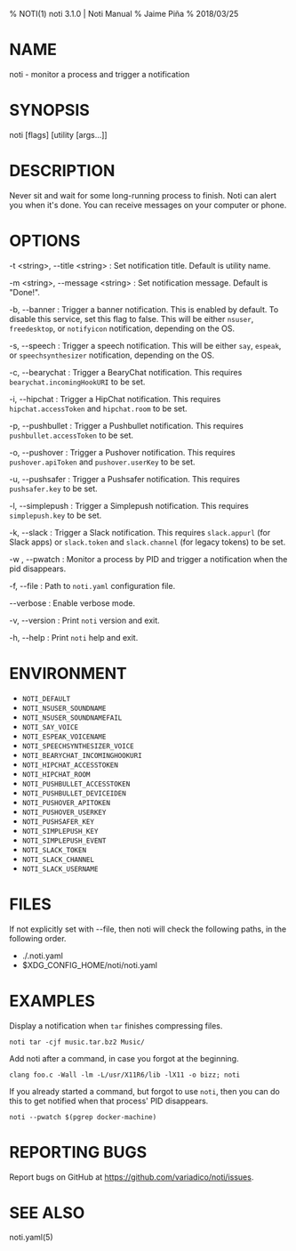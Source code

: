 % NOTI(1) noti 3.1.0 | Noti Manual
% Jaime Piña
% 2018/03/25

#  NAME

noti - monitor a process and trigger a notification

# SYNOPSIS

noti [flags] [utility [args...]]

# DESCRIPTION

Never sit and wait for some long-running process to finish. Noti can alert you
when it's done. You can receive messages on your computer or phone.

# OPTIONS

-t \<string\>, \--title \<string\>
: Set notification title. Default is utility name.

-m \<string\>, \--message \<string\>
: Set notification message. Default is "Done!".

-b, \--banner
: Trigger a banner notification. This is enabled by default. To disable this
  service, set this flag to false. This will be either `nsuser`, `freedesktop`,
  or `notifyicon` notification, depending on the OS.

-s, \--speech
: Trigger a speech notification. This will be either `say`, `espeak`, or
  `speechsynthesizer` notification, depending on the OS.

-c, \--bearychat
: Trigger a BearyChat notification. This requires `bearychat.incomingHookURI` to
  be set.

-i, \--hipchat
: Trigger a HipChat notification. This requires `hipchat.accessToken` and
  `hipchat.room` to be set.

-p, \--pushbullet
: Trigger a Pushbullet notification. This requires `pushbullet.accessToken` to
  be set.

-o, \--pushover
: Trigger a Pushover notification. This requires `pushover.apiToken` and
  `pushover.userKey` to be set.

-u, \--pushsafer
: Trigger a Pushsafer notification. This requires `pushsafer.key` to be set.

-l, \--simplepush
: Trigger a Simplepush notification. This requires `simplepush.key` to be set.

-k, \--slack
: Trigger a Slack notification. This requires `slack.appurl` (for Slack apps)
  or `slack.token` and `slack.channel` (for legacy tokens) to be set.

-w <pid>, \--pwatch <pid>
: Monitor a process by PID and trigger a notification when the pid disappears.

-f, \--file
: Path to `noti.yaml` configuration file.

\--verbose
: Enable verbose mode.

-v, \--version
: Print `noti` version and exit.

-h, \--help
: Print `noti` help and exit.

# ENVIRONMENT

* `NOTI_DEFAULT`
* `NOTI_NSUSER_SOUNDNAME`
* `NOTI_NSUSER_SOUNDNAMEFAIL`
* `NOTI_SAY_VOICE`
* `NOTI_ESPEAK_VOICENAME`
* `NOTI_SPEECHSYNTHESIZER_VOICE`
* `NOTI_BEARYCHAT_INCOMINGHOOKURI`
* `NOTI_HIPCHAT_ACCESSTOKEN`
* `NOTI_HIPCHAT_ROOM`
* `NOTI_PUSHBULLET_ACCESSTOKEN`
* `NOTI_PUSHBULLET_DEVICEIDEN`
* `NOTI_PUSHOVER_APITOKEN`
* `NOTI_PUSHOVER_USERKEY`
* `NOTI_PUSHSAFER_KEY`
* `NOTI_SIMPLEPUSH_KEY`
* `NOTI_SIMPLEPUSH_EVENT`
* `NOTI_SLACK_TOKEN`
* `NOTI_SLACK_CHANNEL`
* `NOTI_SLACK_USERNAME`


# FILES

If not explicitly set with \--file, then noti will check the following paths,
in the following order.

* ./.noti.yaml
* $XDG_CONFIG_HOME/noti/noti.yaml

# EXAMPLES

Display a notification when `tar` finishes compressing files.

    noti tar -cjf music.tar.bz2 Music/

Add noti after a command, in case you forgot at the beginning.

    clang foo.c -Wall -lm -L/usr/X11R6/lib -lX11 -o bizz; noti

If you already started a command, but forgot to use `noti`, then you can do
this to get notified when that process' PID disappears.

    noti --pwatch $(pgrep docker-machine)

# REPORTING BUGS

Report bugs on GitHub at https://github.com/variadico/noti/issues.

# SEE ALSO

noti.yaml(5)

